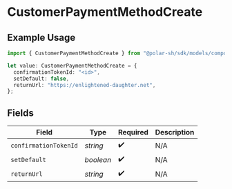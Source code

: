 # CustomerPaymentMethodCreate

## Example Usage

```typescript
import { CustomerPaymentMethodCreate } from "@polar-sh/sdk/models/components/customerpaymentmethodcreate.js";

let value: CustomerPaymentMethodCreate = {
  confirmationTokenId: "<id>",
  setDefault: false,
  returnUrl: "https://enlightened-daughter.net",
};
```

## Fields

| Field                 | Type                  | Required              | Description           |
| --------------------- | --------------------- | --------------------- | --------------------- |
| `confirmationTokenId` | *string*              | :heavy_check_mark:    | N/A                   |
| `setDefault`          | *boolean*             | :heavy_check_mark:    | N/A                   |
| `returnUrl`           | *string*              | :heavy_check_mark:    | N/A                   |